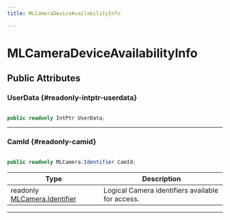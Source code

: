 ```yaml
---
title: MLCameraDeviceAvailabilityInfo

---
```


# MLCameraDeviceAvailabilityInfo










## Public Attributes

### UserData {#readonly-intptr-userdata}

```csharp

public readonly IntPtr UserData;

```






-----------

### CamId {#readonly-camid}

```csharp

public readonly MLCamera.Identifier CamId;

```

| Type | Description  | 
|--|--|
| readonly [MLCamera.Identifier](/unity-api/api/UnityEngine.XR.MagicLeap/MLCameraBase/UnityEngine.XR.MagicLeap.MLCameraBase.md#enums-identifier) | Logical Camera identifiers available for access.  |





-----------


